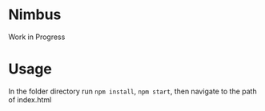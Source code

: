 # Nimbus
Work in Progress

# Usage
In the folder directory run `npm install`, `npm start`, then navigate to the path of index.html 
